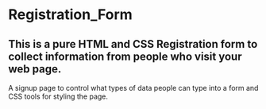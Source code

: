 # Registration_Form

## This is a pure HTML and CSS Registration form to collect information from people who visit your web page.

A signup page to control what types of data people can type into a form and CSS tools for styling the page.
